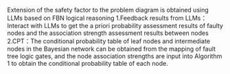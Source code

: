 Extension of the safety factor to the problem diagram is obtained using LLMs based on FBN logical reasoning
1.Feedback results from LLMs：Interact with LLMs to get the a priori probability assessment results of faulty nodes and the association strength assessment results between nodes
2.CPT：The conditional probability table of leaf nodes and intermediate nodes in the Bayesian network can be obtained from the mapping of fault tree logic gates, and the node association strengths are input into Algorithm 1 to obtain the conditional probability table of each node.

